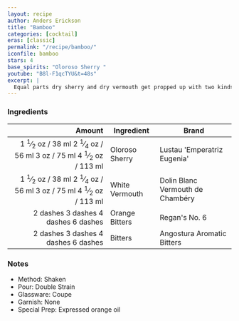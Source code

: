 ```yaml
---
layout: recipe
author: Anders Erickson
title: "Bamboo"
categories: [cocktail]
eras: [classic]
permalink: "/recipe/bamboo/"
iconfile: bamboo
stars: 4
base_spirits: "Oloroso Sherry "
youtube: "B8l-F1qcTYU&t=48s"
excerpt: |
  Equal parts dry sherry and dry vermouth get propped up with two kinds of bitters in the Bamboo, a low-alcohol classic cocktail.
---
```


### Ingredients

|                                                                                                                                                                                                                                                                    Amount | Ingredient     | Brand                            |
| ------------------------------------------------------------------------------------------------------------------------------------------------------------------------------------------------------------------------------------------------------------------------: | -------------- | -------------------------------- |
| <span class="onex active">1 <sup>1</sup>&frasl;<sub>2</sub> oz / 38 ml</span> <span class="onehalfx">2 <sup>1</sup>&frasl;<sub>4</sub> oz / 56 ml</span> <span class="twox">3 oz / 75 ml</span> <span class="threex">4 <sup>1</sup>&frasl;<sub>2</sub> oz / 113 ml</span> | Oloroso Sherry | Lustau 'Emperatriz Eugenia'      |
| <span class="onex active">1 <sup>1</sup>&frasl;<sub>2</sub> oz / 38 ml</span> <span class="onehalfx">2 <sup>1</sup>&frasl;<sub>4</sub> oz / 56 ml</span> <span class="twox">3 oz / 75 ml</span> <span class="threex">4 <sup>1</sup>&frasl;<sub>2</sub> oz / 113 ml</span> | White Vermouth | Dolin Blanc Vermouth de Chambéry |
|                                                                                                                  <span class="onex active">2 dashes</span> <span class="onehalfx">3 dashes</span> <span class="twox">4 dashes</span> <span class="threex">6 dashes</span> | Orange Bitters | Regan's No. 6                    |
|                                                                                                                  <span class="onex active">2 dashes</span> <span class="onehalfx">3 dashes</span> <span class="twox">4 dashes</span> <span class="threex">6 dashes</span> | Bitters        | Angostura Aromatic Bitters       |

### Notes

- Method: Shaken
- Pour: Double Strain
- Glassware: Coupe
- Garnish: None
- Special Prep: Expressed orange oil

<script type="application/ld+json">
{
  "@context": "https://schema.org",
  "@type": "Recipe",
  "author": "{{ page.author }}",
  "description": "{{ page.excerpt | strip_html | replace: '"', "'" }}",
  "image": "{%- for ingredient in site.data[page.iconfile].images.ingredient limit: 1 -%}{{ ingredient.url }}{%- endfor -%}",
  "recipeIngredient": [  "1.5 oz Oloroso Sherry",
  "1.5 oz White Vermouth",
  "2 dashes Orange Bitters",
  "2 dashes Bitters "],
  "name": "{{ page.title }}",
  "recipeInstructions": "  {
    '@type': 'HowToStep',
    'text': '- Method: Shaken
'
  },  {
    '@type': 'HowToStep',
    'text': '- Pour: Double Strain
'
  },  {
    '@type': 'HowToStep',
    'text': '- Glassware: Coupe
'
  },  {
    '@type': 'HowToStep',
    'text': '- Garnish: None
'
  },  {
    '@type': 'HowToStep',
    'text': '- Special Prep: Expressed orange oil
'
  }",
  "recipeYield": "1 cocktail",
  "recipeCategory": "cocktail"
}
</script>
